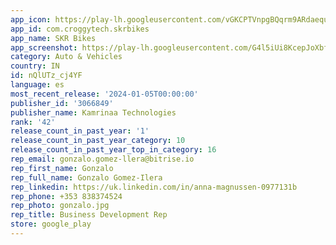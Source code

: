 ```yaml
---
app_icon: https://play-lh.googleusercontent.com/vGKCPTVnpgBQqrm9ARdaequZrZPa2bpKG6Xp1Y-U8UEKfuZUWgQ4pSgUGWBOazulAZFL
app_id: com.croggytech.skrbikes
app_name: SKR Bikes
app_screenshot: https://play-lh.googleusercontent.com/G4l5iUi8KcepJoXbfnJZpC4q_qk4j8LCOk59pkJvB-r3WXM6Cu2UjeEAF_LqbbbSV98
category: Auto & Vehicles
country: IN
id: nQlUTz_cj4YF
language: es
most_recent_release: '2024-01-05T00:00:00'
publisher_id: '3066849'
publisher_name: Kamrinaa Technologies
rank: '42'
release_count_in_past_year: '1'
release_count_in_past_year_category: 10
release_count_in_past_year_top_in_category: 16
rep_email: gonzalo.gomez-llera@bitrise.io
rep_first_name: Gonzalo
rep_full_name: Gonzalo Gomez-Ilera
rep_linkedin: https://uk.linkedin.com/in/anna-magnussen-0977131b
rep_phone: +353 838374524
rep_photo: gonzalo.jpg
rep_title: Business Development Rep
store: google_play
---
```

